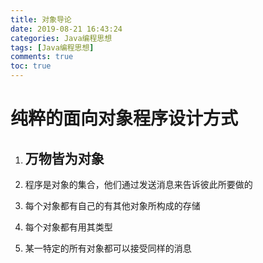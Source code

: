 ```yaml
---
title: 对象导论
date: 2019-08-21 16:43:24
categories: Java编程思想
tags: [Java编程思想]
comments: true
toc: true
---
```


# 纯粹的面向对象程序设计方式

1. ## 万物皆为对象

2. 程序是对象的集合，他们通过发送消息来告诉彼此所要做的

3. 每个对象都有自己的有其他对象所构成的存储

4. 每个对象都有用其类型

5. 某一特定的所有对象都可以接受同样的消息

